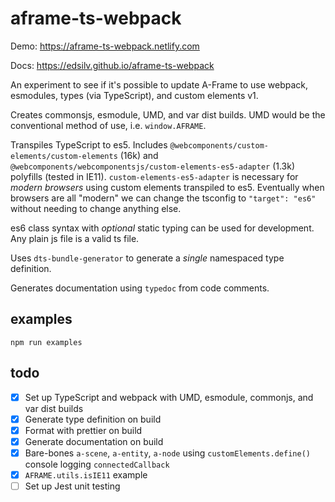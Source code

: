 # aframe-ts-webpack

Demo: https://aframe-ts-webpack.netlify.com

Docs: https://edsilv.github.io/aframe-ts-webpack

An experiment to see if it's possible to update A-Frame to use webpack, esmodules, types (via TypeScript), and custom elements v1.

Creates commonsjs, esmodule, UMD, and var dist builds. UMD would be the conventional method of use, i.e. `window.AFRAME`. 

Transpiles TypeScript to es5. Includes `@webcomponents/custom-elements/custom-elements` (16k) and `@webcomponents/webcomponentsjs/custom-elements-es5-adapter` (1.3k) polyfills (tested in IE11). `custom-elements-es5-adapter` is necessary for _modern browsers_ using custom elements transpiled to es5. Eventually when browsers are all "modern" we can change the tsconfig to `"target": "es6"` without needing to change anything else.

es6 class syntax with _optional_ static typing can be used for development. Any plain js file is a valid ts file.

Uses `dts-bundle-generator` to generate a _single_ namespaced type definition.

Generates documentation using `typedoc` from code comments.

## examples

    npm run examples

## todo

- [x] Set up TypeScript and webpack with UMD, esmodule, commonjs, and var dist builds
- [x] Generate type definition on build
- [x] Format with prettier on build
- [x] Generate documentation on build
- [x] Bare-bones `a-scene`, `a-entity`, `a-node` using `customElements.define()` console logging `connectedCallback`
- [x] `AFRAME.utils.isIE11` example
- [ ] Set up Jest unit testing